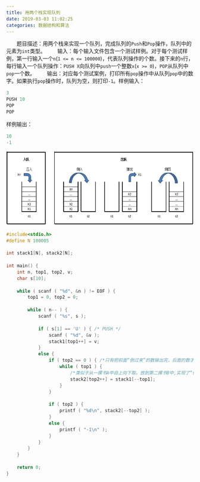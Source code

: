 ```yaml
---
title: 用两个栈实现队列
date: 2019-03-03 11:02:25
categories: 数据结构和算法
---
```

&emsp;&emsp;题目描述：用两个栈来实现一个队列，完成队列的`Push`和`Pop`操作，队列中的元素为`int`类型。
&emsp;&emsp;输入：每个输入文件包含一个测试样例。对于每个测试样例，第一行输入一个`n`(`1 <= n <= 100000`)，代表队列操作的个数。接下来的`n`行，每行输入一个队列操作：`PUSH X`向队列中`push`一个整数`x`(`x >= 0`)，`POP`从队列中`pop`一个数。
&emsp;&emsp;输出：对应每个测试案例，打印所有`pop`操作中从队列`pop`中的数字。如果执行`pop`操作时，队列为空，则打印`-1`。样例输入：

``` cpp
3
PUSH 10
POP
POP
```

样例输出：

``` cpp
10
-1
```

<img src="./用两个栈实现队列/1.png" height="198" width="570">

``` cpp
#include<stdio.h>
#define N 100005
​
int stack1[N], stack2[N];
​
int main() {
    int n, top1, top2, v;
    char s[10];
​
    while ( scanf ( "%d", &n ) != EOF ) {
        top1 = 0, top2 = 0;
​
        while ( n-- ) {
            scanf ( "%s", s );
​
            if ( s[1] == 'U' ) { /* PUSH */
                scanf ( "%d", &v );
                stack1[top1++] = v;
            }
            else {
                if ( top2 == 0 ) { /*只有把前面“倒过来”的数输出完，后面的数才能“倒过来”*/
                    while ( top1 ) {
                        /*类似于从一摞书A中自上向下取，放到第二摞书B中,实现了“倒栈”, 倒完了就是一个队列的顺序了*/
                        stack2[top2++] = stack1[--top1];
                    }
                }
​
                if ( top2 ) {
                    printf ( "%d\n", stack2[--top2] );
                }
                else {
                    printf ( "-1\n" );
                }
            }
        }
    }
​
    return 0;
}
```